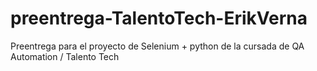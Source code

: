 # preentrega-TalentoTech-ErikVerna
Preentrega para el proyecto de Selenium + python de la cursada de QA Automation / Talento Tech
